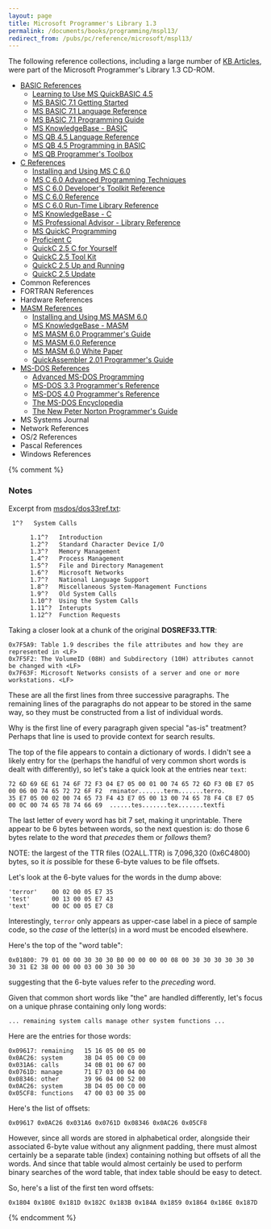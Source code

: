 ```yaml
---
layout: page
title: Microsoft Programmer's Library 1.3
permalink: /documents/books/programming/mspl13/
redirect_from: /pubs/pc/reference/microsoft/mspl13/
---
```


The following reference collections, including a large number of [KB Articles](kb/), were part of the Microsoft Programmer's Library 1.3 CD-ROM.

  - [BASIC References](basic/)
      - [Learning to Use MS QuickBASIC 4.5](basic/qblearn/)
      - [MS BASIC 7.1 Getting Started](basic/b7start/)
      - [MS BASIC 7.1 Language Reference](basic/b7lang/)
      - [MS BASIC 7.1 Programming Guide](basic/b7prog/)
      - [MS KnowledgeBase - BASIC](basic/kbase_b/)
      - [MS QB 4.5 Language Reference](basic/qblang/)
      - [MS QB 4.5 Programming in BASIC](basic/qbprog/)
      - [MS QB Programmer's Toolbox](basic/qbtools/)
  - [C References](c/)
      - [Installing and Using MS C 6.0](c/cinstall/)
      - [MS C 6.0 Advanced Programming Techniques](c/cadvprg/)
      - [MS C 6.0 Developer's Toolkit Reference](c/ctoolkit/)
      - [MS C 6.0 Reference](c/cref/)
      - [MS C 6.0 Run-Time Library Reference](c/clibref/)
      - [MS KnowledgeBase - C](c/kbase_c/)
      - [MS Professional Advisor - Library Reference](c/cadvisor/)
      - [MS QuickC Programming](c/mspqc/)
      - [Proficient C](c/profc/)
      - [QuickC 2.5 C for Yourself](c/c4yrself/)
      - [QuickC 2.5 Tool Kit](c/qctools/)
      - [QuickC 2.5 Up and Running](c/qcuprun/)
      - [QuickC 2.5 Update](c/qcupdate/)
  - Common References
  - FORTRAN References
  - Hardware References
  - [MASM References](masm/)
      - [Installing and Using MS MASM 6.0](masm/minstall/)
      - [MS KnowledgeBase - MASM](masm/kbase_m/)
      - [MS MASM 6.0 Programmer's Guide](masm/mpguide/)
      - [MS MASM 6.0 Reference](masm/mref/)
      - [MS MASM 6.0 White Paper](masm/mwhite/)
      - [QuickAssembler 2.01 Programmer's Guide](masm/qaprog/)
  - [MS-DOS References](msdos/)
      - [Advanced MS-DOS Programming](msdos/advdos/)
      - [MS-DOS 3.3 Programmer's Reference](msdos/dosref33/)
      - [MS-DOS 4.0 Programmer's Reference](msdos/dosref40/)
      - [The MS-DOS Encyclopedia](msdos/encyclopedia/)
      - [The New Peter Norton Programmer's Guide](msdos/norton/)
  - MS Systems Journal
  - Network References
  - OS/2 References
  - Pascal References
  - Windows References

{% comment %}

### Notes

Excerpt from [msdos/dos33ref.txt](msdos/dosref33/):

	 1^?   System Calls
	
	      1.1^?   Introduction
	      1.2^?   Standard Character Device I/O
	      1.3^?   Memory Management
	      1.4^?   Process Management
	      1.5^?   File and Directory Management
	      1.6^?   Microsoft Networks
	      1.7^?   National Language Support
	      1.8^?   Miscellaneous System-Management Functions
	      1.9^?   Old System Calls
	      1.10^?  Using the System Calls
	      1.11^?  Interupts
	      1.12^?  Function Requests

Taking a closer look at a chunk of the original **DOSREF33.TTR**:

	0x7F5A9: Table 1.9 describes the file attributes and how they are represented in <LF>
	0x7F5F2: The VolumeID (08H) and Subdirectory (10H) attributes cannot be changed with <LF>
	0x7F63F: Microsoft Networks consists of a server and one or more workstations. <LF> 

These are all the first lines from three successive paragraphs.  The remaining lines of the paragraphs
do not appear to be stored in the same way, so they must be constructed from a list of individual words.

Why is the first line of every paragraph given special "as-is" treatment?  Perhaps that line is used to
provide context for search results.

The top of the file appears to contain a dictionary of words.  I didn't see a likely entry for `the`
(perhaps the handful of very common short words is dealt with differently), so let's take a quick look at
the entries near `text`:

	72 6D 69 6E 61 74 6F 72 F3 04 E7 05 00 01 00 74 65 72 6D F3 0B E7 05 00 06 00 74 65 72 72 6F F2  rminator.......term.......terro.
	35 E7 05 00 02 00 74 65 73 F4 43 E7 05 00 13 00 74 65 78 F4 C8 E7 05 00 0C 00 74 65 78 74 66 69  ......tes.......tex.......textfi

The last letter of every word has bit 7 set, making it unprintable.  There appear to be 6 bytes between words,
so the next question is: do those 6 bytes relate to the word that *precedes* them or *follows* them?

NOTE: the largest of the TTR files (O2ALL.TTR) is 7,096,320 (0x6C4800) bytes, so it *is* possible for
these 6-byte values to be file offsets.

Let's look at the 6-byte values for the words in the dump above:

	'terror'    00 02 00 05 E7 35
	'test'      00 13 00 05 E7 43
	'text'      00 0C 00 05 E7 C8

Interestingly, `terror` only appears as upper-case label in a piece of sample code, so the *case* of the letter(s)
in a word must be encoded elsewhere.

Here's the top of the "word table":

	0x01800: 79 01 00 00 30 30 30 B0 00 00 00 00 08 00 30 30 30 30 30 30 30 31 E2 38 00 00 00 03 00 30 30 30

suggesting that the 6-byte values refer to the *preceding* word.

Given that common short words like "the" are handled differently, let's focus on a unique phrase containing only
long words:

	... remaining system calls manage other system functions ...

Here are the entries for those words:

	0x09617: remaining   15 16 05 00 05 00
	0x0AC26: system      3B D4 05 00 C0 00
	0x031A6: calls       34 0B 01 00 67 00
	0x0761D: manage      71 E7 03 00 04 00
	0x08346: other       39 96 04 00 52 00
	0x0AC26: system      3B D4 05 00 C0 00
	0x05CF8: functions   47 00 03 00 35 00
	
Here's the list of offsets:

	0x09617 0x0AC26 0x031A6 0x0761D 0x08346 0x0AC26 0x05CF8

However, since all words are stored in alphabetical order, alongside their associated 6-byte value without any
alignment padding, there must almost certainly be a separate table (index) containing nothing but offsets of all
the words.  And since that table would almost certainly be used to perform binary searches of the word table,
that index table should be easy to detect.

So, here's a list of the first ten word offsets:

	0x1804 0x180E 0x181D 0x182C 0x183B 0x184A 0x1859 0x1864 0x186E 0x187D

{% endcomment %}
